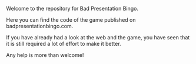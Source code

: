 Welcome to the repository for Bad Presentation Bingo. 

Here you can find the code of the game published on badpresentationbingo.com. 

If you have already had a look at the web and the game, you have seen that it is still required a lot of effort to make it better. 

Any help is more than welcome!